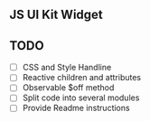 ## JS UI Kit Widget



## TODO
- [ ] CSS and Style Handline
- [ ] Reactive children and attributes
- [ ] Observable $off method
- [ ] Split code into several modules
- [ ] Provide Readme instructions